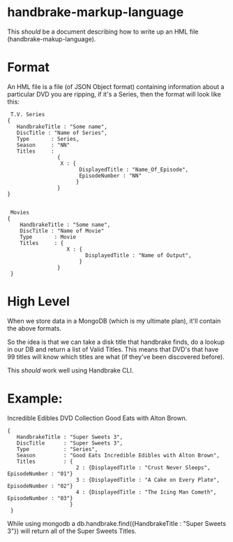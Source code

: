 handbrake-markup-language
=========================

This *should* be a document describing how to write up an HML file (handbrake-makup-language).


Format
=========================
An HML file is a file (of JSON Object format) containing information about a particular DVD you are ripping, if it's a Series, then the format will look like this:

     T.V. Series
    {
       HandbrakeTitle : "Some name",
       DiscTitle : "Name of Series",
       Type       : Series,
       Season     : "NN"
       Titles     : 
                    {
                     X : { 
                           DisplayedTitle : "Name_Of_Episode", 
                           EpisodeNumber : "NN"
                          }
                    }
    }


     Movies
    {
        HandbrakeTitle : "Some name",
        DiscTitle : "Name of Movie"
        Type       : Movie
        Titles     : {
                       X : {
                             DisplayedTitle : "Name of Output",
                           }
                    }
     }

High Level
=========================
When we store data in a MongoDB (which is my ultimate plan), it'll contain the above formats.


So the idea is that we can take a disk title that handbrake finds, do a lookup in our DB and return a list of Valid Titles.
This means that DVD's that have 99 titles will know which titles are what (if they've been discovered before).

This *should* work well using Handbrake CLI.

Example:
========================
Incredible Edibles DVD Collection Good Eats with Alton Brown.

    {
       HandbrakeTitle : "Super Sweets 3",
       DiscTitle      : "Super Sweets 3",
       Type           : "Series",
       Season         : "Good Eats Incredible Edibles with Alton Brown",
       Titles         : {
                          2 : {DisplayedTitle : "Crust Never Sleeps",    EpisodeNumber : "01"}
                          3 : {DisplayedTitle : "A Cake on Every Plate", EpisodeNumber : "02"}
                          4 : {DisplayedTitle : "The Icing Man Cometh",  EpisodeNumber : "03"}
                        }
     }
    


While using mongodb a db.handbrake.find({HandbrakeTitle : "Super Sweets 3"}) will return all of the Super Sweets Titles.
